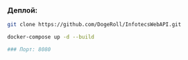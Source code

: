 ### Деплой:
```bash
git clone https://github.com/DogeRoll/InfotecsWebAPI.git

docker-compose up -d --build

### Порт: 8080
```

